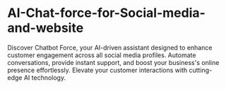 # AI-Chat-force-for-Social-media-and-website
Discover Chatbot Force, your AI-driven assistant designed to enhance customer engagement across all social media profiles. Automate conversations, provide instant support, and boost your business's online presence effortlessly. Elevate your customer interactions with cutting-edge AI technology.
